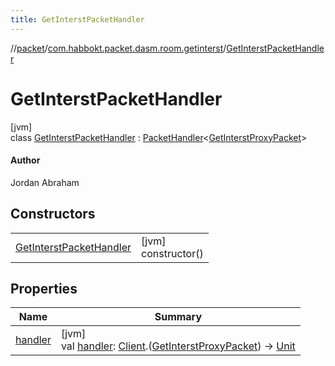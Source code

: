 ```yaml
---
title: GetInterstPacketHandler
---
```

//[packet](../../../index.html)/[com.habbokt.packet.dasm.room.getinterst](../index.html)/[GetInterstPacketHandler](index.html)



# GetInterstPacketHandler



[jvm]\
class [GetInterstPacketHandler](index.html) : [PacketHandler](../../../../api/api/com.habbokt.api.packet/-packet-handler/index.html)&lt;[GetInterstProxyPacket](../-get-interst-proxy-packet/index.html)&gt; 

#### Author



Jordan Abraham



## Constructors


| | |
|---|---|
| [GetInterstPacketHandler](-get-interst-packet-handler.html) | [jvm]<br>constructor() |


## Properties


| Name | Summary |
|---|---|
| [handler](../../com.habbokt.packet.dasm.room.roomdirectory/-room-directory-packet-handler/index.html#1557074007%2FProperties%2F-1665284158) | [jvm]<br>val [handler](../../com.habbokt.packet.dasm.room.roomdirectory/-room-directory-packet-handler/index.html#1557074007%2FProperties%2F-1665284158): [Client](../../../../api/api/com.habbokt.api.client/-client/index.html).([GetInterstProxyPacket](../-get-interst-proxy-packet/index.html)) -&gt; [Unit](https://kotlinlang.org/api/latest/jvm/stdlib/kotlin/-unit/index.html) |

